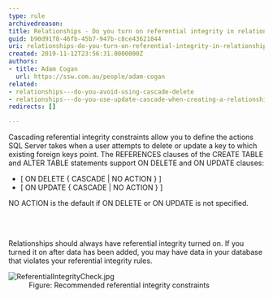 ```yaml
---
type: rule
archivedreason: 
title: Relationships - Do you turn on referential integrity in relationships?
guid: b90d91f8-46fb-45b7-947b-c8ce43621844
uri: relationships-do-you-turn-on-referential-integrity-in-relationships
created: 2019-11-12T23:56:31.0000000Z
authors:
- title: Adam Cogan
  url: https://ssw.com.au/people/adam-cogan
related:
- relationships---do-you-avoid-using-cascade-delete
- relationships---do-you-use-update-cascade-when-creating-a-relationship
redirects: []

---
```



<p>Cascading referential integrity constraints allow you to define the actions SQL Server takes when a user attempts to delete or update a key to which existing foreign keys point. The REFERENCES clauses of the CREATE TABLE and ALTER TABLE statements support ON DELETE and ON UPDATE clauses&#58;</p><ul><li>[ ON DELETE &#123; CASCADE | NO ACTION &#125; ]</li><li>[ ON UPDATE &#123; CASCADE | NO ACTION &#125; ]</li></ul><p class="ssw15-rteElement-P">NO ACTION is the default if ON DELETE or ON UPDATE is not specified.​​<br></p>
<br><excerpt class='endintro'></excerpt><br>
<p>​Relationships should always have referential integrity turned on. If you turned it on after data has been added, you may have data in your database that violates your referential integrity rules.<br></p><dl class="image"><dt><img src="/PublishingImages/ReferentialIntegrityCheck.jpg" alt="ReferentialIntegrityCheck.jpg" /></dt><dd>Figure&#58; Recommended referential integrity constraints</dd></dl>


